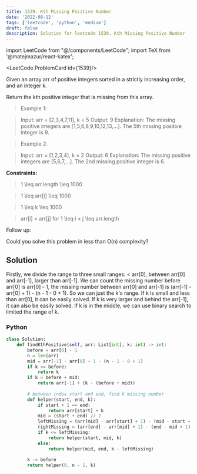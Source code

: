 ```yaml
---
title: 1539. Kth Missing Positive Number
date: '2022-08-12'
tags: ['leetcode', 'python', 'medium']
draft: false
description: Solution for leetcode 1539. Kth Missing Positive Number
---
```

import LeetCode from "@/components/LeetCode";
import TeX from '@matejmazur/react-katex';

<LeetCode.ProblemCard id={1539}/>

Given an array arr of positive integers sorted in a strictly increasing order, and an integer k.

Return the kth positive integer that is missing from this array.

 > Example 1:

 > Input: arr = [2,3,4,7,11], k = 5
 > Output: 9
 > Explanation: The missing positive integers are [1,5,6,8,9,10,12,13,...]. The 5th missing positive integer is 9.

 > Example 2:

 > Input: arr = [1,2,3,4], k = 2
 > Output: 6
 > Explanation: The missing positive integers are [5,6,7,...]. The 2nd missing positive integer is 6.

**Constraints:**

 > 1 <TeX>\leq</TeX> arr.length <TeX>\leq</TeX> 1000

 > 1 <TeX>\leq</TeX> arr[i] <TeX>\leq</TeX> 1000

 > 1 <TeX>\leq</TeX> k <TeX>\leq</TeX> 1000

 > arr[i] < arr[j] for 1 <TeX>\leq</TeX> i < j <TeX>\leq</TeX> arr.length

Follow up:

Could you solve this problem in less than O(n) complexity?



## Solution
Firstly, we divide the range to three small ranges: < arr[0], between arr[0] and arr[-1], larger than arr[-1]. We can count the missing number before arr[0] is arr[0] - 1, the missing number between arr[0] and arr[-1] is (arr[-1] - arr[0] + 1) - (n - 1 - 0 + 1). So we can just the k's range. If k is small and less than arr[0], it can be easily solved. If k is very larger and behind the arr[-1], it can also be easily solved. If k is in the middle, we can use binary search to limited the range of k.

### Python
```python
class Solution:
    def findKthPositive(self, arr: List[int], k: int) -> int:
        before = arr[0] - 1
        n = len(arr)
        mid = arr[-1] - arr[0] + 1 - (n - 1 - 0 + 1)
        if k <= before:
            return k
        if k > before + mid:
            return arr[-1] + (k - (before + mid))
        
        # between index start and end, find k missing number
        def helper(start, end, k):
            if start + 1 == end:
                return arr[start] + k
            mid = (start + end) // 2
            leftMissing = (arr[mid] - arr[start] + 1) - (mid - start + 1)
            rightMissing = (arr[end] - arr[mid] + 1) - (end - mid + 1)
            if k <= leftMissing:
                return helper(start, mid, k)
            else:
                return helper(mid, end, k - leftMissing)
            
        k -= before
        return helper(0, n - 1, k)
```
